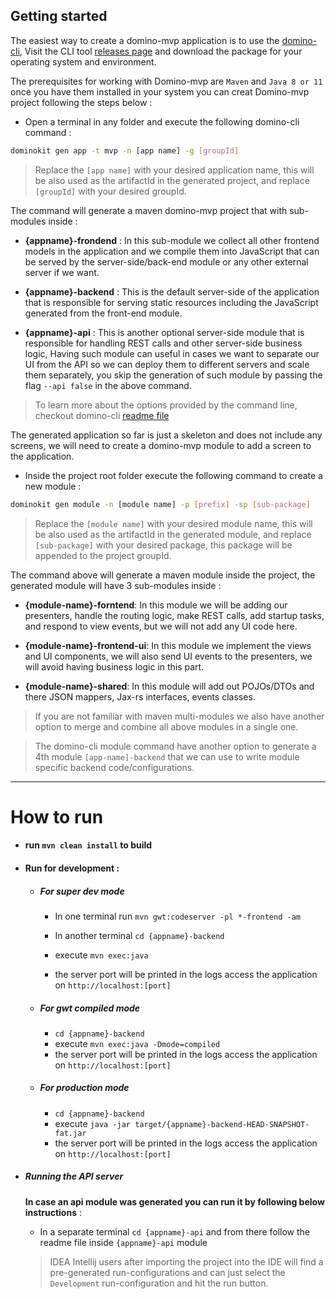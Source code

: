 ## Getting started

The easiest way to create a domino-mvp application is to use the [domino-cli](https://github.com/DominoKit/domino-cli), Visit the CLI tool [releases page](https://github.com/DominoKit/domino-cli/releases) and download the package for your operating system and environment.

The prerequisites for working with Domino-mvp are `Maven` and `Java 8 or 11` once you have them installed in your system you can creat Domino-mvp project following the steps below :

- Open a terminal in any folder and execute the following domino-cli command : 

```bash
dominokit gen app -t mvp -n [app name] -g [groupId]
```
    
> Replace the `[app name]` with your desired application name, this will be also used as the artifactId in the generated project, and replace `[groupId]` with your desired groupId.
    
The command will generate a maven domino-mvp project that with sub-modules inside :
    
- **{appname}-frondend** : In this sub-module we collect all other frontend models in the application and we compile them into JavaScript that can be served by the server-side/back-end module or any other external server if we want.
    
- **{appname}-backend** : This is the default server-side of the application that is responsible for serving static resources including the JavaScript generated from the front-end module. 
    
- **{appname}-api** : This is another optional server-side module that is responsible for handling REST calls and other server-side business logic, Having such module can useful in cases we want to separate our UI from the API so we can deploy them to different servers and scale them separately, you skip the generation of such module by passing the flag `--api false` in the above command.

> To learn more about the options provided by the command line, checkout domino-cli [readme file](https://github.com/DominoKit/domino-cli/blob/master/README.md)

The generated application so far is just a skeleton and does not include any screens, we will need to create a domino-mvp module to add a screen to the application.

- Inside the project root folder execute the following command to create a new module :
```bash
dominokit gen module -n [module name] -p [prefix] -sp [sub-package]
```
> Replace the `[module name]` with your desired module name, this will be also used as the artifactId in the generated module, and replace `[sub-package]` with your desired package, this package will be appended to the project groupId.

The command above will generate a maven module inside the project, the generated module will have 3 sub-modules inside :

- **{module-name}-forntend**: In this module we will be adding our presenters, handle the routing logic, make REST calls, add startup tasks, and respond to view events, but we will not add any UI code here.

- **{module-name}-frontend-ui**: In this module we implement the views and UI components, we will also send UI events to the presenters, we will avoid having business logic in this part. 

- **{module-name}-shared**: In this module will add out POJOs/DTOs and there JSON mappers, Jax-rs interfaces, events classes.
    
> If you are not familiar with maven multi-modules we also have another option to merge and combine all above modules in a single one.
   
> The domino-cli module command have another option to generate a 4th module `[app-name]-backend` that we can use to write module specific backend code/configurations. 

----------------------------

# How to run

- #### run `mvn clean install` to build

- #### Run for development :

    - ##### For super dev mode

        - In one terminal run `mvn gwt:codeserver -pl *-frontend -am`

        - In another terminal `cd {appname}-backend`
        - execute `mvn exec:java`
        - the server port will be printed in the logs access the application on `http://localhost:[port]`

    - ##### For gwt compiled mode

        - `cd {appname}-backend`
        - execute `mvn exec:java -Dmode=compiled`
        - the server port will be printed in the logs access the application on `http://localhost:[port]`

    - ##### For production mode

        - `cd {appname}-backend`
        - execute `java -jar target/{appname}-backend-HEAD-SNAPSHOT-fat.jar`
        - the server port will be printed in the logs access the application on `http://localhost:[port]`


- ##### Running the API server
  **In case an api module was generated you can run it by following below instructions** :

    - In a separate terminal `cd {appname}-api` and from there follow the readme file inside `{appname}-api` module

    > IDEA Intellij users after importing the project into the IDE will find a pre-generated run-configurations and can just select the `Development` run-configuration and hit the run button.